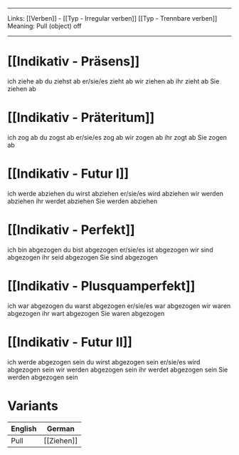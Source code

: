 ___
Links: [[Verben]] - [[Typ - Irregular verben]] [[Typ - Trennbare verben]]
Meaning: Pull (object) off
___
# [[Indikativ - Präsens]]
ich ziehe ab
du ziehst ab
er/sie/es zieht ab
wir ziehen ab
ihr zieht ab
Sie ziehen ab

# [[Indikativ - Präteritum]]
ich zog ab
du zogst ab
er/sie/es zog ab
wir zogen ab
ihr zogt ab
Sie zogen ab

# [[Indikativ - Futur I]]
ich werde abziehen
du wirst abziehen
er/sie/es wird abziehen
wir werden abziehen
ihr werdet abziehen
Sie werden abziehen

# [[Indikativ - Perfekt]]
ich bin abgezogen
du bist abgezogen
er/sie/es ist abgezogen
wir sind abgezogen
ihr seid abgezogen
Sie sind abgezogen

# [[Indikativ - Plusquamperfekt]]
ich war abgezogen
du warst abgezogen
er/sie/es war abgezogen
wir waren abgezogen
ihr wart abgezogen
Sie waren abgezogen

# [[Indikativ - Futur II]]
ich werde abgezogen sein
du wirst abgezogen sein
er/sie/es wird abgezogen sein
wir werden abgezogen sein
ihr werdet abgezogen sein
Sie werden abgezogen sein

# Variants
English |German
------------ | ------------
Pull | [[Ziehen]]